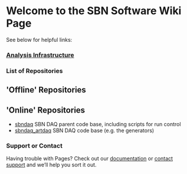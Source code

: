 # Welcome to the SBN Software Wiki Page

See below for helpful links:

### [Analysis Infrastructure](AnalysisInfrastructure/index.md)

### List of Repositories

## 'Offline' Repositories

## 'Online' Repositories
* [sbndaq](https://github.com/SBNSoftware/sbndaq) SBN DAQ parent code base, including scripts for run control
* [sbndaq_artdaq](https://github.com/SBNSoftware/sbndaq-artdaq) SBN DAQ code base (e.g. the generators)


### Support or Contact

Having trouble with Pages? Check out our [documentation](https://help.github.com/categories/github-pages-basics/) or [contact support](https://github.com/contact) and we’ll help you sort it out.
